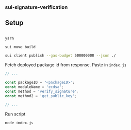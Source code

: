 ### sui-signature-verification

## Setup

```bash

yarn

sui move build

sui client publish --gas-budget 500000000 --json ./ 

```


Fetch deployed package id from response. Paste in `index.js`

```js
// ...

const packageID = '<packageID>';
const moduleName = 'ecdsa';
const method = 'verify_signature';
const method2 = 'get_public_key';

// ...
```

Run script 

```bash
node index.js
```
